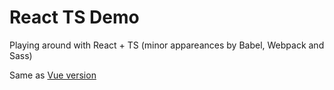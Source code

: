 # React TS Demo

Playing around with React + TS (minor appareances by Babel, Webpack and Sass)

Same as [Vue version](https://github.com/belsrc/vue-ts-demo)

